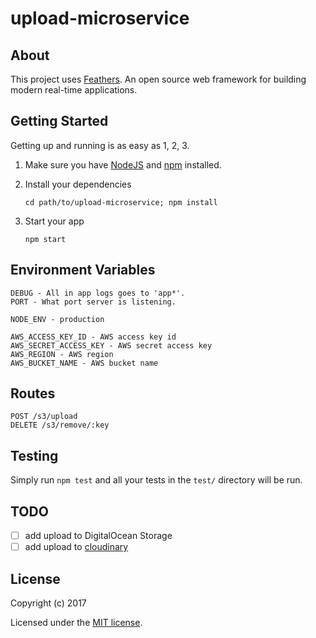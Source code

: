# upload-microservice

> 

## About

This project uses [Feathers](http://feathersjs.com). An open source web framework for building modern real-time applications.

## Getting Started

Getting up and running is as easy as 1, 2, 3.

1. Make sure you have [NodeJS](https://nodejs.org/) and [npm](https://www.npmjs.com/) installed.
2. Install your dependencies

    ```
    cd path/to/upload-microservice; npm install
    ```

3. Start your app

    ```
    npm start
    ```

## Environment Variables

    
    DEBUG - All in app logs goes to 'app*'.
    PORT - What port server is listening.
    
    NODE_ENV - production
    
    AWS_ACCESS_KEY_ID - AWS access key id
    AWS_SECRET_ACCESS_KEY - AWS secret access key
    AWS_REGION - AWS region
    AWS_BUCKET_NAME - AWS bucket name
    
## Routes

    POST /s3/upload
    DELETE /s3/remove/:key 

## Testing

Simply run `npm test` and all your tests in the `test/` directory will be run.

## TODO

- [ ] add upload to DigitalOcean Storage
- [ ] add upload to [cloudinary](http://cloudinary.com)

## License

Copyright (c) 2017

Licensed under the [MIT license](LICENSE).
